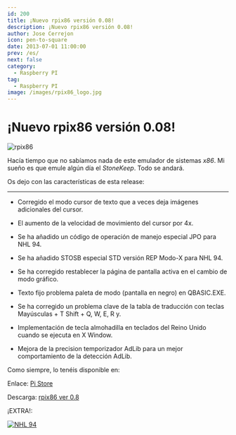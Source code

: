 ```yaml
---
id: 200
title: ¡Nuevo rpix86 versión 0.08!
description: ¡Nuevo rpix86 versión 0.08!
author: Jose Cerrejon
icon: pen-to-square
date: 2013-07-01 11:00:00
prev: /es/
next: false
category:
  - Raspberry PI
tag:
  - Raspberry PI
image: /images/rpix86_logo.jpg
---
```


# ¡Nuevo rpix86 versión 0.08!

![rpix86](/images/rpix86_logo.jpg)

Hacía tiempo que no sabíamos nada de este emulador de sistemas *x86*. Mi sueño es que emule algún día el *StoneKeep*. Todo se andará.

Os dejo con las características de esta release:

- - -
* Corregido el modo cursor de texto que a veces deja imágenes adicionales del cursor.

* El aumento de la velocidad de movimiento del cursor por 4x.

* Se ha añadido un código de operación de manejo especial JPO para NHL 94.

* Se ha añadido STOSB especial STD versión REP Modo-X para NHL 94.

* Se ha corregido restablecer la página de pantalla activa en el cambio de modo gráfico.

* Texto fijo problema paleta de modo (pantalla en negro) en QBASIC.EXE.

* Se ha corregido un problema clave de la tabla de traducción con teclas Mayúsculas + T Shift + Q, W, E, R y.

* Implementación de tecla almohadilla en teclados del Reino Unido cuando se ejecuta en X Window.

* Mejora de la precision temporizador AdLib para un mejor comportamiento de la detección AdLib.

Como siempre, lo tenéis disponible en:

Enlace: [Pi Store](http://rpix86.patrickaalto.com/rdown.html)

Descarga: [rpix86 ver 0.8](http://rpix86.patrickaalto.com/rpix86.zip)

¡EXTRA!:

<a href="/res/nhl94.zip">![NHL 94](/images/2013/07/nhl94.jpg "¡Descarga y juega NHL '94!")</a>